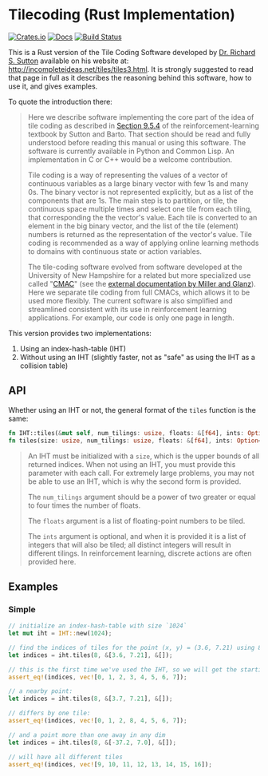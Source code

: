 # Tilecoding (Rust Implementation)

[![Crates.io](https://img.shields.io/crates/v/tilecoding.svg)](https://crates.io/crates/tilecoding)
[![Docs](https://docs.rs/tilecoding/badge.svg)](https://docs.rs/tilecoding)
[![Build Status](https://travis-ci.org/hamaluik/tilecoding-rs.svg?branch=master)](https://travis-ci.org/hamaluik/tilecoding-rs)

This is a Rust version of the Tile Coding Software developed by [Dr. Richard S. Sutton](http://richsutton.com/index.html) available on his website at: http://incompleteideas.net/tiles/tiles3.html. It is strongly suggested to read that page in full as it describes the reasoning behind this software, how to use it, and gives examples.

To quote the introduction there:

> Here we describe software implementing the core part of the idea of tile coding as described in [Section 9.5.4](http://www.incompleteideas.net/book/RLbook2018.pdf#page=239) of the reinforcement-learning textbook by Sutton and Barto. That section should be read and fully understood before reading this manual or using this software. The software is currently available in Python and Common Lisp. An implementation in C or C++ would be a welcome contribution.
>
> Tile coding is a way of representing the values of a vector of continuous variables as a large binary vector with few 1s and many 0s. The binary vector is not represented explicitly, but as a list of the components that are 1s. The main step is to partition, or tile, the continuous space multiple times and select one tile from each tiling, that corresponding the the vector's value. Each tile is converted to an element in the big binary vector, and the list of the tile (element) numbers is returned as the representation of the vector's value. Tile coding is recommended as a way of applying online learning methods to domains with continuous state or action variables.
>
> The tile-coding software evolved from software developed at the University of New Hampshire for a related but more specialized use called "[CMAC](http://en.wikipedia.org/wiki/Cerebellar_Model_Articulation_Controller)" (see the [external documentation by Miller and Glanz](http://incompleteideas.net/tiles/tilesUNHdoc.pdf)). Here we separate tile coding from full CMACs, which allows it to be used more flexibly. The current software is also simplified and streamlined consistent with its use in reinforcement learning applications. For example, our code is only one page in length. 

This version provides two implementations:

1. Using an index-hash-table (IHT)
2. Without using an IHT (slightly faster, not as "safe" as using the IHT as a collision table)

## API

Whether using an IHT or not, the general format of the `tiles` function is the same:

```rust
fn IHT::tiles(&mut self, num_tilings: usize, floats: &[f64], ints: Option<&[isize]>) -> Vec<usize>;
fn tiles(size: usize, num_tilings: usize, floats: &[f64], ints: Option<&[isize]>) -> Vec<usize>;
```

> An IHT must be initialized with a `size`, which is the upper bounds of all returned indices. When not using an IHT, you must provide this parameter with each call. For extremely large problems, you may not be able to use an IHT, which is why the second form is provided.
> 
> The `num_tilings` argument should be a power of two greater or equal to four times the number of floats.
> 
> The `floats` argument is a list of floating-point numbers to be tiled.
> 
> The `ints` argument is optional, and when it is provided it is a list of integers that will also be tiled; all distinct integers will result in different tilings. In reinforcement learning, discrete actions are often provided here.

## Examples


### Simple

```rust
// initialize an index-hash-table with size `1024`
let mut iht = IHT::new(1024);

// find the indices of tiles for the point (x, y) = (3.6, 7.21) using 8 tilings:
let indices = iht.tiles(8, &[3.6, 7.21], &[]);

// this is the first time we've used the IHT, so we will get the starting tiles:
assert_eq!(indices, vec![0, 1, 2, 3, 4, 5, 6, 7]);

// a nearby point:
let indices = iht.tiles(8, &[3.7, 7.21], &[]);

// differs by one tile:
assert_eq!(indices, vec![0, 1, 2, 8, 4, 5, 6, 7]);

// and a point more than one away in any dim
let indices = iht.tiles(8, &[-37.2, 7.0], &[]);

// will have all different tiles
assert_eq!(indices, vec![9, 10, 11, 12, 13, 14, 15, 16]);
```
